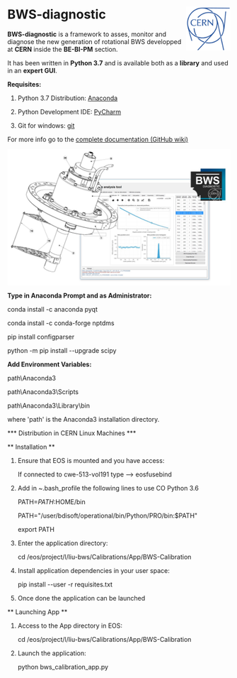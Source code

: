 # BWS-diagnostic<img src="images/cern_logo_2.jpg" width="100" align=right>

**BWS-diagnostic** is a framework to asses, monitor and diagnose the new generation of rotational BWS developped at **CERN** inside the **BE-BI-PM** section.

It has been written in **Python 3.7** and is available both as a **library** and used in an **expert GUI**.

**Requisites:**

1. Python 3.7 Distribution: [Anaconda](https://www.anaconda.com/download/)

2. Python Development IDE: [PyCharm](https://www.jetbrains.com/pycharm/)

3. Git for windows: [git](https://git-scm.com/downloads)

For more info go to the [complete documentation (GitHub wiki)](https://github.com/LionelGarcia/BWS-diagnostic/wiki)



<img src="images/BWS_application_illustration.jpg" width="800" align=center>


**Type in Anaconda Prompt and as Administrator:**

conda install -c anaconda pyqt

conda install -c conda-forge nptdms

pip install configparser

python -m pip install --upgrade scipy

**Add Environment Variables:**

path\Anaconda3

path\Anaconda3\Scripts

path\Anaconda3\Library\bin

where 'path' is the Anaconda3 installation directory.

*** Distribution in CERN Linux Machines ***

** Installation **

1. Ensure that EOS is mounted and you have access:

   If connected to cwe-513-vol191 type --> eosfusebind

2. Add in ~.bash_profile the following lines to use CO Python 3.6

    PATH=$PATH:$HOME/bin

    PATH="/user/bdisoft/operational/bin/Python/PRO/bin:$PATH"

    export PATH

3. Enter the application directory:

    cd /eos/project/l/liu-bws/Calibrations/App/BWS-Calibration

4. Install application dependencies in your user space:

    pip install --user -r requisites.txt

5. Once done the application can be launched

** Launching App **

1. Access to the App directory in EOS:

    cd /eos/project/l/liu-bws/Calibrations/App/BWS-Calibration

2. Launch the application:

   python bws_calibration_app.py











